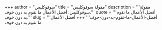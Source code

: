+++
author = "سوفوكليس"
title = "مقولة سوفوكليس"
description = '''مقولة سوفوكليس: أفضل الأعمال ما نقوم به دون خوف.'''
quote = '''أفضل الأعمال ما نقوم به دون خوف.'''
slug = '''أفضل-الأعمال-ما-نقوم-به-دون-خوف'''
+++
أفضل الأعمال ما نقوم به دون خوف.
